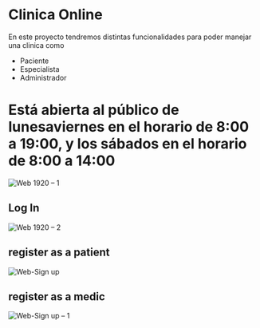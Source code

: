 # Clinica Online

<p>En este proyecto tendremos distintas funcionalidades para poder manejar una clinica como</p>

<ul>
<li>Paciente</li>
<li>Especialista</li>
<li>Administrador</li>
</ul>

# Está abierta al público de lunesaviernes en el horario de 8:00 a 19:00, y los sábados en el horario de 8:00 a 14:00


![Web 1920 – 1](https://user-images.githubusercontent.com/52363833/145280884-18e6f56b-c2ad-47e8-b751-acfbe8e0d7ee.png)

## Log In
![Web 1920 – 2](https://user-images.githubusercontent.com/52363833/145280901-bfe51d5a-8cd8-4334-a780-3fbc110b51ac.png)

## register as a patient

![Web-Sign up](https://user-images.githubusercontent.com/52363833/146663377-4c58f2b0-4b13-468b-a7be-3e5cbb4b0e55.jpg)

## register as a medic

![Web-Sign up – 1](https://user-images.githubusercontent.com/52363833/146663398-d4fe05af-11bb-40e0-9750-4bf221a3edba.jpg)
